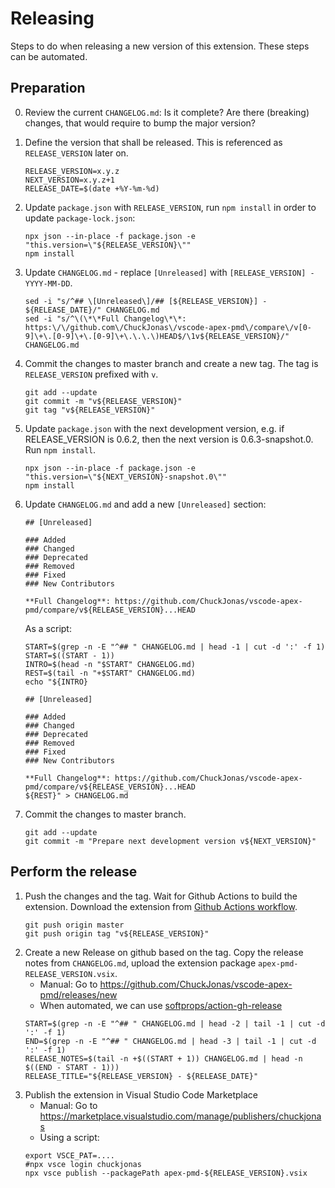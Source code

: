 # Releasing

Steps to do when releasing a new version of this extension. These steps can be automated.

## Preparation

0. Review the current `CHANGELOG.md`: Is it complete? Are there (breaking) changes, that would require to bump the
    major version?

1. Define the version that shall be released. This is referenced as `RELEASE_VERSION` later on.
    ```shell
    RELEASE_VERSION=x.y.z
    NEXT_VERSION=x.y.z+1
    RELEASE_DATE=$(date +%Y-%m-%d)
    ```
2. Update `package.json` with `RELEASE_VERSION`, run `npm install` in order to update `package-lock.json`:

    ```shell
    npx json --in-place -f package.json -e "this.version=\"${RELEASE_VERSION}\""
    npm install
    ```
3. Update `CHANGELOG.md` - replace `[Unreleased]` with `[RELEASE_VERSION] - YYYY-MM-DD`.

    ```shell
    sed -i "s/^## \[Unreleased\]/## [${RELEASE_VERSION}] - ${RELEASE_DATE}/" CHANGELOG.md
    sed -i "s/^\(\*\*Full Changelog\*\*: https:\/\/github.com\/ChuckJonas\/vscode-apex-pmd\/compare\/v[0-9]\+\.[0-9]\+\.[0-9]\+\.\.\.\)HEAD$/\1v${RELEASE_VERSION}/" CHANGELOG.md
    ```
4. Commit the changes to master branch and create a new tag. The tag is `RELEASE_VERSION` prefixed with `v`.
    
    ```shell
    git add --update
    git commit -m "v${RELEASE_VERSION}"
    git tag "v${RELEASE_VERSION}"
    ```
5. Update `package.json` with the next development version, e.g. if RELEASE_VERSION is 0.6.2, then
    the next version is 0.6.3-snapshot.0. Run `npm install`.
    
    ```shell
    npx json --in-place -f package.json -e "this.version=\"${NEXT_VERSION}-snapshot.0\""
    npm install
    ```
6. Update `CHANGELOG.md` and add a new `[Unreleased]` section:

    ```
    ## [Unreleased]

    ### Added
    ### Changed
    ### Deprecated
    ### Removed
    ### Fixed
    ### New Contributors

    **Full Changelog**: https://github.com/ChuckJonas/vscode-apex-pmd/compare/v${RELEASE_VERSION}...HEAD
    ```

    As a script:

    ```shell
    START=$(grep -n -E "^## " CHANGELOG.md | head -1 | cut -d ':' -f 1)
    START=$((START - 1))
    INTRO=$(head -n "$START" CHANGELOG.md)
    REST=$(tail -n "+$START" CHANGELOG.md)
    echo "${INTRO}

    ## [Unreleased]

    ### Added
    ### Changed
    ### Deprecated
    ### Removed
    ### Fixed
    ### New Contributors

    **Full Changelog**: https://github.com/ChuckJonas/vscode-apex-pmd/compare/v${RELEASE_VERSION}...HEAD
    ${REST}" > CHANGELOG.md
    ```

7. Commit the changes to master branch.

    ```shell
    git add --update
    git commit -m "Prepare next development version v${NEXT_VERSION}"
    ```

## Perform the release
1. Push the changes and the tag. Wait for Github Actions to build the extension. Download the extension from [Github Actions workflow](https://github.com/ChuckJonas/vscode-apex-pmd/actions).
    ```shell
    git push origin master
    git push origin tag "v${RELEASE_VERSION}"
    ```
2. Create a new Release on github based on the tag. Copy the release notes from `CHANGELOG.md`, upload the
    extension package `apex-pmd-RELEASE_VERSION.vsix`.
    - Manual: Go to <https://github.com/ChuckJonas/vscode-apex-pmd/releases/new>
    - When automated, we can use [softprops/action-gh-release](https://github.com/softprops/action-gh-release)
    ```shell
    START=$(grep -n -E "^## " CHANGELOG.md | head -2 | tail -1 | cut -d ':' -f 1)
    END=$(grep -n -E "^## " CHANGELOG.md | head -3 | tail -1 | cut -d ':' -f 1)
    RELEASE_NOTES=$(tail -n +$((START + 1)) CHANGELOG.md | head -n $((END - START - 1)))
    RELEASE_TITLE="${RELEASE_VERSION} - ${RELEASE_DATE}"
    ```
3. Publish the extension in Visual Studio Code Marketplace
    - Manual: Go to <https://marketplace.visualstudio.com/manage/publishers/chuckjonas>
    - Using a script:
    ```shell
    export VSCE_PAT=....
    #npx vsce login chuckjonas
    npx vsce publish --packagePath apex-pmd-${RELEASE_VERSION}.vsix
    ```
